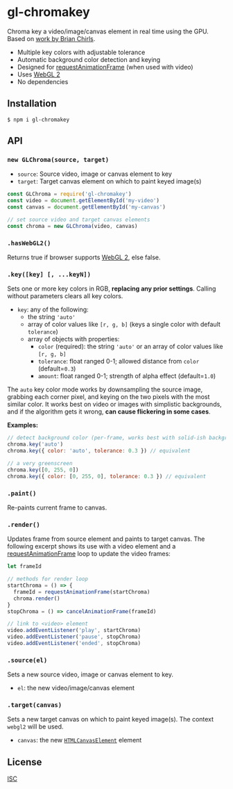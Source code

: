 # gl-chromakey

Chroma key a video/image/canvas element in real time using the GPU. Based on [work by Brian Chirls](https://github.com/brianchirls/ChromaGL).

- Multiple key colors with adjustable tolerance
- Automatic background color detection and keying
- Designed for [requestAnimationFrame](https://developer.mozilla.org/en-US/docs/Web/API/window/requestAnimationFrame) (when used with video)
- Uses [WebGL 2](https://caniuse.com/#feat=webgl2)
- No dependencies

## Installation

```
$ npm i gl-chromakey
```

## API

### `new GLChroma(source, target)`

- `source`: Source video, image or canvas element to key
- `target`: Target canvas element on which to paint keyed image(s)

```js
const GLChroma = require('gl-chromakey')
const video = document.getElementById('my-video')
const canvas = document.getElementById('my-canvas')

// set source video and target canvas elements
const chroma = new GLChroma(video, canvas)

```

### `.hasWebGL2()`

Returns true if browser supports [WebGL 2](https://caniuse.com/#feat=webgl2), else false.

### `.key([key] [, ...keyN])`

Sets one or more key colors in RGB, **replacing any prior settings**. Calling without parameters clears all key colors.

- `key`: any of the following:
	- the string `'auto'`
	- array of color values like `[r, g, b]` (keys a single color with default `tolerance`)
	- array of objects with properties:
		- `color` (required): the string `'auto'` or an array of color values like `[r, g, b]`
		- `tolerance`: float ranged 0-1; allowed distance from `color` (default=`0.3`)
		- `amount`: float ranged 0-1; strength of alpha effect (default=`1.0`)

The `auto` key color mode works by downsampling the source image, grabbing each corner pixel, and keying on the two pixels with the most similar color. It works best on video or images with simplistic backgrounds, and if the algorithm gets it wrong, **can cause flickering in some cases**.

**Examples:**

```js
// detect background color (per-frame, works best with solid-ish backgrounds)
chroma.key('auto')
chroma.key({ color: 'auto', tolerance: 0.3 }) // equivalent

// a very greenscreen
chroma.key([0, 255, 0])
chroma.key({ color: [0, 255, 0], tolerance: 0.3 }) // equivalent
```

### `.paint()`

Re-paints current frame to canvas.

### `.render()`

Updates frame from source element and paints to target canvas. The following excerpt shows its use with a video element and a [requestAnimationFrame](https://developer.mozilla.org/en-US/docs/Web/API/window/requestAnimationFrame) loop to update the video frames:

```js
let frameId

// methods for render loop
startChroma = () => {
  frameId = requestAnimationFrame(startChroma)
  chroma.render()
}
stopChroma = () => cancelAnimationFrame(frameId)

// link to <video> element
video.addEventListener('play', startChroma)
video.addEventListener('pause', stopChroma)
video.addEventListener('ended', stopChroma)
```

### `.source(el)`

Sets a new source video, image or canvas element to key.

- `el`: the new video/image/canvas element

### `.target(canvas)`

Sets a new target canvas on which to paint keyed image(s). The context `webgl2` will be used.

- `canvas`: the new [`HTMLCanvasElement`](https://developer.mozilla.org/en-US/docs/Web/HTML/Element/canvas) element

## License

[ISC](https://opensource.org/licenses/ISC)
